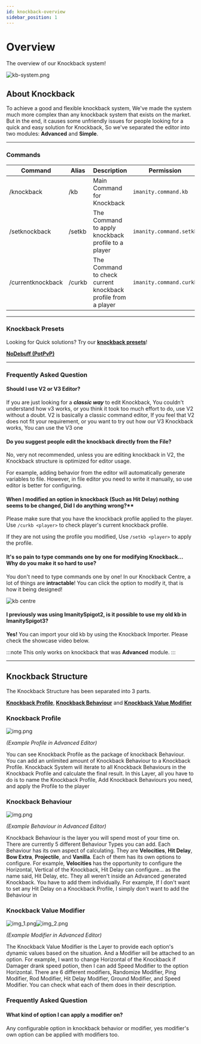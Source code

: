 ```yaml
---
id: knockback-overview
sidebar_position: 1
---
```


# Overview

The overview of our Knockback system!

![kb-system.png](img/kb-system.png)

## About Knockback

To achieve a good and flexible knockback system, 
We've made the system much more complex than any knockback system that exists on the market. 
But in the end, it causes some unfriendly issues for people looking for a quick and easy solution for Knockback, 
So we've separated the editor into two modules: **Advanced** and **Simple**.

---

### Commands

| Command           | Alias  | Description                                                  | Permission              |
|-------------------|--------|--------------------------------------------------------------|-------------------------|
| /knockback        | /kb    | Main Command for Knockback                                   | `imanity.command.kb`    |
| /setknockback     | /setkb | The Command to apply knockback profile to a player           | `imanity.command.setkb` |
| /currentknockback | /curkb | The Command to check current knockback profile from a player | `imanity.command.curkb` |

---

### Knockback Presets

Looking for Quick solutions? Try our [**knockback presets**](https://imanity.dev/resources/category/2-knockback-configurations/)!

**[NoDebuff (PotPvP)](https://imanity.dev/resources/resource/6-official-imanityspigot3-nodebuff-knockback-profile-set/)**

---

### Frequently Asked Question

#### Should I use V2 or V3 Editor?

If you are just looking for a ***classic way*** to edit Knockback, You couldn't understand how v3 works, or you think it took too much effort to do, use V2 without a doubt. V2 is basically a classic command editor, If you feel that V2 does not fit your requirement, or you want to try out how our V3 Knockback works, You can use the V3 one

#### Do you suggest people edit the knockback directly from the File?

No, very not recommended, unless you are editing knockback in V2, the Knockback structure is optimized for editor usage. 

For example, adding behavior from the editor will automatically generate variables to file.
However, in file editor you need to write it manually, so use editor is better for configuring.

#### When I modified an option in knockback (Such as Hit Delay) nothing seems to be changed, Did I do anything wrong?**

Please make sure that you have the knockback profile applied to the player. Use `/curkb <player>` to check player's current knockback profile. 

If they are not using the profile you modified, Use `/setkb <player>` to apply the profile.

#### It's so pain to type commands one by one for modifying Knockback... Why do you make it so hard to use?

You don't need to type commands one by one! In our Knockback Centre, a lot of things are **intractable**! You can click the option to modify it, that is how it being designed!

![kb centre](img/centre.png)

#### I previously was using ImanitySpigot2, is it possible to use my old kb in ImanitySpigot3?

**Yes!** You can import your old kb by using the Knockback Importer. Please check the showcase video below.

:::note
This only works on knockback that was **Advanced** module.
:::

---

## Knockback Structure

The Knockback Structure has been separated into 3 parts. 

[**Knockback Profile**](#knockback-profile), [**Knockback Behaviour**](#knockback-behaviour) and [**Knockback Value Modifier**](#knockback-value-modifier)

### Knockback Profile

![img.png](img/kbprofile.png)

*(Example Profile in Advanced Editor)*

You can see Knockback Profile as the package of knockback Behaviour. You can add an unlimited amount of Knockback Behaviour to a Knockback Profile. Knockback System will iterate to all Knockback Behaviours in the Knockback Profile and calculate the final result. In this Layer, all you have to do is to name the Knockback Profile, Add Knockback Behaviours you need, and apply the Profile to the player

### Knockback Behaviour

![img.png](img/kbbehaviour.png)

*(Example Behaviour in Advanced Editor)*

Knockback Behaviour is the layer you will spend most of your time on. There are currently 5 different Behaviour Types you can add. 
Each Behaviour has its own aspect of calculating. 
They are **Velocities**, **Hit Delay**, **Bow Extra**, **Projectile**, and **Vanilla**. Each of them has its own options to configure. 
For example, **Velocities** has the opportunity to configure the Horizontal, Vertical of the Knockback, Hit Delay can configure... 
as the name said, Hit Delay, etc. They all weren't inside an Advanced generated Knockback. 
You have to add them individually. For example, If I don't want to set any Hit Delay on a Knockback Profile, I simply don't want to add the Behaviour in

### Knockback Value Modifier

![img_1.png](img/kbvalue1.png)![img_2.png](img/kbvalue2.png)

*(Example Modifier in Advanced Editor)*

The Knockback Value Modifier is the Layer to provide each option's dynamic values based on the situation. And a Modifier will be attached to an option. For example, I want to change Horizontal of the Knockback if Damager drank speed potion, then I can add Speed Modifier to the option Horizontal. There are 6 different modifiers, Randomize Modifier, Ping Modifier, Rod Modifier, Hit Delay Modifier, Ground Modifier, and Speed Modifier. You can check what each of them does in their description.

### Frequently Asked Question

#### What kind of option I can apply a modifier on?

Any configurable option in knockback behavior or modifier, yes modifier's own option can be applied with modifiers too.